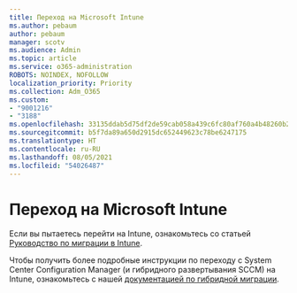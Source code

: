 ```yaml
---
title: Переход на Microsoft Intune
ms.author: pebaum
author: pebaum
manager: scotv
ms.audience: Admin
ms.topic: article
ms.service: o365-administration
ROBOTS: NOINDEX, NOFOLLOW
localization_priority: Priority
ms.collection: Adm_O365
ms.custom:
- "9001216"
- "3188"
ms.openlocfilehash: 33135ddab5d75df2de59cab058a439c6fc80af760a4b48260b2c67cda8c1af99
ms.sourcegitcommit: b5f7da89a650d2915dc652449623c78be6247175
ms.translationtype: HT
ms.contentlocale: ru-RU
ms.lasthandoff: 08/05/2021
ms.locfileid: "54026487"
---
```

# <a name="migrating-to-microsoft-intune"></a>Переход на Microsoft Intune

Если вы пытаетесь перейти на Intune, ознакомьтесь со статьей [Руководство по миграции в Intune](https://docs.microsoft.com/intune/fundamentals/migration-guide).

Чтобы получить более подробные инструкции по переходу с System Center Configuration Manager (и гибридного развертывания SCCM) на Intune, ознакомьтесь с нашей [документацией по гибридной миграции](https://docs.microsoft.com/sccm/mdm/deploy-use/migrate-hybridmdm-to-intunesa). 
